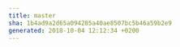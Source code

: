 ```yaml
---
title: master
sha: 1b4ad9a2d65a094285a40ae8507bc5b46a59b2e9
generated: 2018-10-04 12:12:34 +0200
---
```

